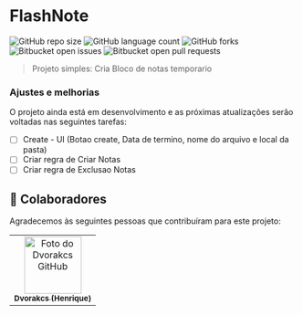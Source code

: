 # FlashNote

![GitHub repo size](https://img.shields.io/github/repo-size/Dvorakcs/FlashNote?style=for-the-badge)
![GitHub language count](https://img.shields.io/github/languages/count/Dvorakcs/FlashNote?style=for-the-badge)
![GitHub forks](https://img.shields.io/github/forks/Dvorakcs/FlashNote?style=for-the-badge)
![Bitbucket open issues](https://img.shields.io/bitbucket/issues/Dvorakcs/FlashNote?style=for-the-badge)
![Bitbucket open pull requests](https://img.shields.io/bitbucket/pr-raw/Dvorakcs/FlashNote?style=for-the-badge)

> Projeto simples: Cria Bloco de notas temporario

### Ajustes e melhorias

O projeto ainda está em desenvolvimento e as próximas atualizações serão voltadas nas seguintes tarefas:

- [ ] Create - UI (Botao create, Data de termino, nome do arquivo e local da pasta)
- [ ] Criar regra de Criar Notas
- [ ] Criar regra de Exclusao Notas
 
## 🤝 Colaboradores

Agradecemos às seguintes pessoas que contribuíram para este projeto:

<table>
  <tr>
    <td align="center">
      <a href="#">
        <img src="https://avatars.githubusercontent.com/u/80294621?v=4" width="100px;" alt="Foto do Dvorakcs GitHub"/><br>
        <sub>
          <b>Dvorakcs (Henrique)</b>
        </sub>
      </a>
    </td>
  </tr>
</table>
